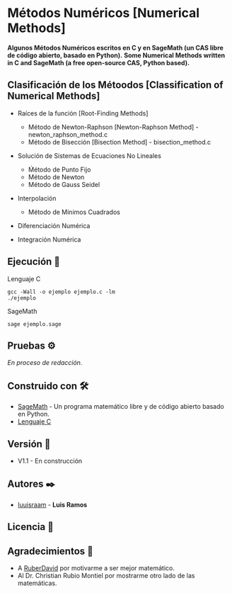 # Métodos Numéricos [Numerical Methods]

**Algunos Métodos Numéricos escritos en C y en SageMath (un CAS libre de código abierto, basado en Python).**
**Some Numerical Methods written in C and SageMath (a free open-source CAS, Python based).**

## Clasificación de los Métoodos [Classification of Numerical Methods]

- Raíces de la función [Root-Finding Methods]
  - Método de Newton-Raphson [Newton-Raphson Method] - newton_raphson_method.c
  - Método de Bisección [Bisection Method] - bisection_method.c
  
- Solución de Sistemas de Ecuaciones No Lineales
  - Ḿétodo de Punto Fijo
  - Método de Newton
  - Método de Gauss Seidel

- Interpolación
  - Método de Mínimos Cuadrados
  
- Diferenciación Numérica

- Integración Numérica


## Ejecución 🔧

Lenguaje C

```
gcc -Wall -o ejemplo ejemplo.c -lm
./ejemplo
```

SageMath
```
sage ejemplo.sage
```

## Pruebas ⚙️
_En proceso de redacción._

## Construido con 🛠️

* [SageMath](https://www.sagemath.org/) - Un programa matemático libre y de código abierto basado en Python.
* [Lenguaje C](https://es.wikipedia.org/wiki/Dennis_Ritchie)

## Versión 📌
* V1.1 - En construcción 

## Autores ✒️

* [luuisraam](https://github.com/luuisraam) - **Luis Ramos**

## Licencia 📄

## Agradecimientos 🎁

* A [RuberDavid](https://github.com/RuberDavid) por motivarme a ser mejor matemático.
* Al Dr. Christian Rubio Montiel por mostrarme otro lado de las matemáticas.
